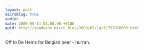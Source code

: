 ```yaml
---
layout: post
microblog: true
audio: 
date: 2009-05-14 01:00:00 +0100
guid: http://samdeane.micro.blog/2009/05/14/t1797070603.html
---
```

Off to De Hems for Belgian beer - hurrah.
